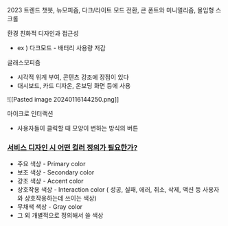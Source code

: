 2023 트렌드
챗봇, 뉴모피즘, 다크/라이트 모드 전환, 큰 폰트와 미니멀리즘, 몰입형 스크롤

환경 친화적 디자인과 접근성
- ex )  다크모드 - 배터리 사용량 저감

글래스모피즘
- 시각적 위계 부여, 콘텐츠 강조에 장점이 있다   
- 대시보드, 카드 디자온, 온보딩 화면 등에 사용

![[Pasted image 20240116144250.png]]

마이크로 인터랙션
- 사용자들이 클릭할 때 모양이 변하는 방식의 버튼

### [서비스 디자인 시 어떤 컬러 정의가 필요한가?](https://brunch.co.kr/@kkokkodaec/5)

- 주요 색상 - Primary color
- 보조 색상 - Secondary color
- 강조 색상 - Accent color
- 상호작용 색상 - Interaction color ( 성공, 실패, 에러, 취소, 삭제, 액션 등 사용자와 상호작용하는데 쓰이는 색상)
- 무채색 색상 - Gray color
- 그 외 개별적으로 정의해서 쓸 색상

